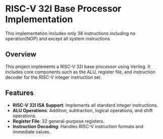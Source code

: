 # RISC-V 32I Base Processor Implementation
This implementation includes only 38 instructions including no operation(NOP) and except all system instructions

## Overview
This project implements a RISC-V 32I base processor using Verilog. It includes core components such as the ALU, register file, and instruction decoder for the RISC-V integer instruction set.

## Features
- **RISC-V 32I ISA Support**: Implements all standard integer instructions.
- **ALU Operations**: Addition, subtraction, logical operations, and shift operations.
- **Register File**: 32 general-purpose registers.
- **Instruction Decoding**: Handles RISC-V instruction formats and immediate values.

